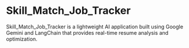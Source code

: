 # Skill_Match_Job_Tracker
Skill_Match_Job_Tracker is a lightweight AI application built using Google Gemini and LangChain that provides real-time resume analysis and optimization.
